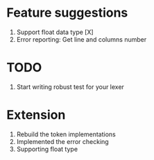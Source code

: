 # Feature suggestions
1. Support float data type [X]
2. Error reporting: Get line and columns number 

# TODO
1. Start writing robust test for your lexer

# Extension
1. Rebuild the token implementations
2. Implemented the error checking
3. Supporting float type

